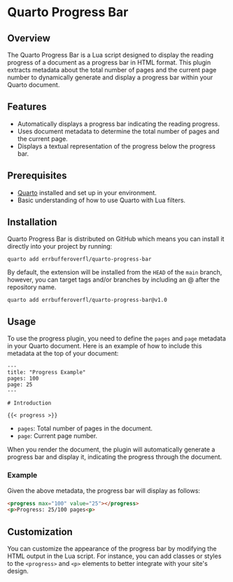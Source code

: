 # Quarto Progress Bar

## Overview

The Quarto Progress Bar is a Lua script designed to display the reading progress of a document as a progress bar in HTML format. This plugin extracts metadata about the total number of pages and the current page number to dynamically generate and display a progress bar within your Quarto document.

## Features

- Automatically displays a progress bar indicating the reading progress.
- Uses document metadata to determine the total number of pages and the current page.
- Displays a textual representation of the progress below the progress bar.

## Prerequisites

- [Quarto](https://quarto.org) installed and set up in your environment.
- Basic understanding of how to use Quarto with Lua filters.

## Installation

Quarto Progress Bar is distributed on GitHub which means you can install it directly into your project by running:

```shell
quarto add errbufferoverfl/quarto-progress-bar
```

By default, the extension will be installed from the `HEAD` of the `main` branch, however, you can target tags and/or branches by including an @ after the repository name.

```shell
quarto add errbufferoverfl/quarto-progress-bar@v1.0
```

## Usage

To use the progress plugin, you need to define the `pages` and `page` metadata in your Quarto document. Here is an example of how to include this metadata at the top of your document:

```qmd
---
title: "Progress Example"
pages: 100
page: 25
---

# Introduction

{{< progress >}}
```

- `pages`: Total number of pages in the document.
- `page`: Current page number.

When you render the document, the plugin will automatically generate a progress bar and display it, indicating the progress through the document.

### Example

Given the above metadata, the progress bar will display as follows:

```html
<progress max="100" value="25"></progress>
<p>Progress: 25/100 pages<p>
```

## Customization

You can customize the appearance of the progress bar by modifying the HTML output in the Lua script. For instance, you can add classes or styles to the `<progress>` and `<p>` elements to better integrate with your site's design.
